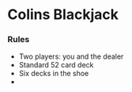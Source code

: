 # Colins Blackjack

### Rules
- Two players: you and the dealer
- Standard 52 card deck
- Six decks in the shoe
- 
